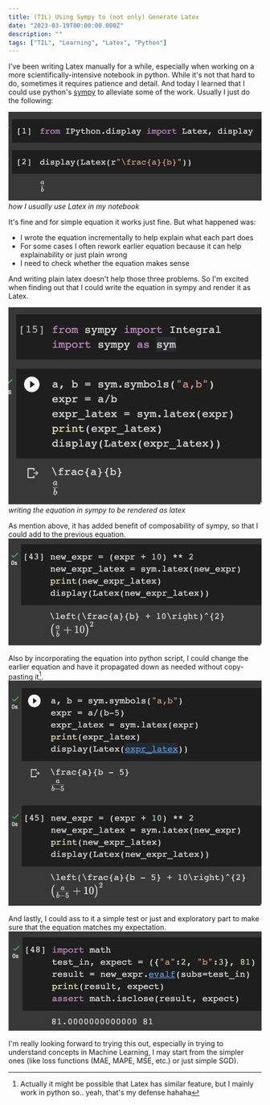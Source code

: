 ```yaml
---
title: (TIL) Using Sympy to (not only) Generate Latex
date: "2023-03-19T00:00:00.000Z"
description: ""
tags: ["TIL", "Learning", "Latex", "Python"]
---
```


I've been writing Latex manually for a while, especially when working on a more scientifically-intensive notebook in python. While it's not that hard to do, sometimes it requires patience and detail. And today I learned that I could use python's [sympy](https://docs.sympy.org/latest) to alleviate some of the work. Usually I just do the following:

![](res/standard-latex.png)
_how I usually use Latex in my notebook_

It's fine and for simple equation it works just fine. But what happened was:
- I wrote the equation incrementally to help explain what each part does
- For some cases I often rework earlier equation because it can help explainability or just plain wrong
- I need to check whether the equation makes sense

And writing plain latex doesn't help those three problems. So I'm excited when finding out that I could write the equation in sympy and render it as Latex.

![](res/sympy-latex.png)
_writing the equation in sympy to be rendered as latex_

As mention above, it has added benefit of composability of sympy, so that I could add to the previous equation.
![](res/sympy-composable.png)

Also by incorporating the equation into python script, I could change the earlier equation and have it propagated down as needed without copy-pasting it[^1].
![](res/sympy-propagated.png)

And lastly, I could ass to it a simple test or just and exploratory part to make sure that the equation matches my expectation.
![](res/sympy-testing.png)

I'm really looking forward to trying this out, especially in trying to understand concepts in Machine Learning, I may start from the simpler ones (like loss functions (MAE, MAPE, MSE, etc.) or just simple SGD).

[^1]: Actually it might be possible that Latex has similar feature, but I mainly work in python so.. yeah, that's my defense hahaha